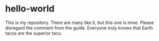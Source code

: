 # hello-world
This is my repository. There are many like it, but this one is mine.
Please disregard the comment from the guide. Everyone truly knows that Earth tacos are the superior taco.
